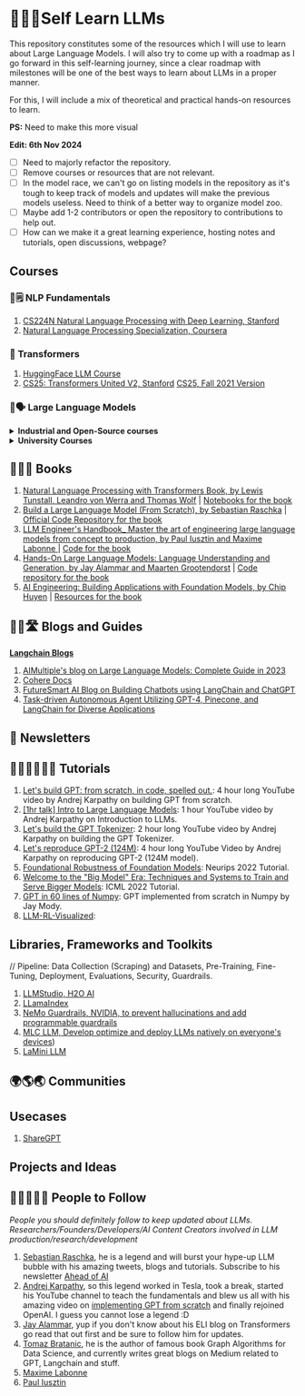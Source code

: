 # 🏫🙋🏻Self Learn LLMs

This repository constitutes some of the resources which I will use to learn about Large Language Models. I will also try to come up with a roadmap as I go forward in this self-learning journey, since a clear roadmap with milestones will be one of the best ways to learn about LLMs in a proper manner. 

For this, I will include a mix of theoretical and practical hands-on resources to learn.

**PS:** Need to make this more visual 

**Edit: 6th Nov 2024**
- [ ] Need to majorly refactor the repository.
- [ ] Remove courses or resources that are not relevant.
- [ ] In the model race, we can't go on listing models in the repository as it's tough to keep track of models and updates will make the previous models useless. Need to think of a better way to organize model zoo.
- [ ] Maybe add 1-2 contributors or open the repository to contributions to help out.
- [ ] How can we make it a great learning experience, hosting notes and tutorials, open discussions, webpage?

## Courses

### 📝🗒️ NLP Fundamentals

1. [CS224N Natural Language Processing with Deep Learning, Stanford](https://web.stanford.edu/class/cs224n/)
2. [Natural Language Processing Specialization, Coursera](https://www.coursera.org/specializations/natural-language-processing)

### 🤖 Transformers

1. [HuggingFace LLM Course](https://huggingface.co/learn/llm-course/chapter1/1)
2. [CS25: Transformers United V2, Stanford](https://web.stanford.edu/class/cs25/) [CS25, Fall 2021 Version](https://web.stanford.edu/class/cs25/prev_years/2021_fall/)

### 🦜🗣️ Large Language Models

<details>
  <summary><b>Industrial and Open-Source courses</b></summary>
  
  1. [Activeloop Learn](https://learn.activeloop.ai/), this initiative GenAI360 provides 3 free courses on RAGs, fine-tuning LLMs, LangChain and VectorDBs.
  2. [LLM Course by Maxime Labonne](https://github.com/mlabonne/llm-course), Course to get into Large Language Models (LLMs) with roadmaps and Colab notebooks.
  3. [Hands on LLM Course](https://github.com/iusztinpaul/hands-on-llms), Learn about LLMs, LLMOps, and Vector DBs for free by designing, training, and deploying a real-time financial advisor LLM system  source code + video & reading materials.
  4. [Full Stack Deep Learning](https://fullstackdeeplearning.com/llm-bootcamp/), started out as a deep learning bootcamp and evolved into LLM bootcamp around April 2023, now is free to take up.
  5. [LLM University by Cohere](https://cohere.com/llmu), this course consists of 9 modules taught by the famous Luis Serrano, who is known for teaching concepts in a easy and visually appealing manner. The course contains topics like fundamentals, deployment, semantic search and RAG.
  6. [Deeplearning.ai Short Courses](https://www.deeplearning.ai/courses/), Short courses by DL.AI on various domains of LLMs and Generative AI. These short courses are really useful as they have the perfect blend of theoretical and practical sessions. The courses are usually made in collaborations with companies like Hugging Face, Mistral, OpenAI, Microsoft, Meta, Google etc.
  7. [LLM Zoomcamp by DataTalksClub](https://github.com/DataTalksClub/llm-zoomcamp), LLM Zoomcamp - a free online course about building a Q&A system.
  8. [Applied LLMs Mastery 2024 Course by Aishwarya N Reganti](https://github.com/aishwaryanr/awesome-generative-ai-guide/tree/main/free_courses/Applied_LLMs_Mastery_2024), free 10 weeks course with a definite roadmap ranging from LLM Fundamentals, Tools and techniques, Deployment and evaluation to Challenges and future trends.
  9. [Weights and Biases Courses](https://www.wandb.courses/collections), provides different courses on MLOps, LLM Powered Apps etc.
  10. [LLM Models course, DataBricks x ed](https://www.edx.org/certificates/professional-certificate/databricks-large-language-models), professional certification by DataBricks.
  11. [Deeplearning.ai](https://www.deeplearning.ai/short-courses/) offers various short courses on LLMs like LangChain for LLM App Development, Serverless LLMs with AWS Bedrock, Fine-tuning LLMs, LLMs with Semantic Search etc.
  12. [Introduction to Generative AI Learning Path, Google Cloud](https://www.cloudskillsboost.google/paths/118).
  13. [Arize University](https://courses.arize.com/courses/) hosts courses like llm-evaluation, llm agents tools and chains, llm-observability etc.

</details>
  

<details>
  <summary><b>University Courses</b></summary>

  1. [CS 324, Stanford](https://stanford-cs324.github.io/winter2022/)
  2. [COMP790-101: Large Language Models, UNC Chapel Hill](https://github.com/craffel/llm-seminar)
  3. [Large Language Models S-23, ETH Zurich](https://rycolab.io/classes/llm-s23/)
  4. [Foundations of Large Language Models, University of Waterloo](https://uwaterloo.ca/watspeed/programs-and-courses/foundations-large-language-models)

</details>


## 📕📗📙 Books

1. [Natural Language Processing with Transformers Book, by Lewis Tunstall, Leandro von Werra and Thomas Wolf](https://transformersbook.com/) | [Notebooks for the book](https://github.com/nlp-with-transformers/notebooks)
2. [Build a Large Language Model (From Scratch), by Sebastian Raschka](https://www.manning.com/books/build-a-large-language-model-from-scratch) | [Official Code Repository for the book](https://github.com/rasbt/LLMs-from-scratch)
3. [LLM Engineer's Handbook_ Master the art of engineering large language models from concept to production, by Paul Iusztin and Maxime Labonne ](https://www.packtpub.com/en-in/product/llm-engineers-handbook-9781836200062) | [Code for the book](https://github.com/PacktPublishing/LLM-Engineers-Handbook)
4. [Hands-On Large Language Models: Language Understanding and Generation, by Jay Alammar and Maarten Grootendorst](https://www.oreilly.com/library/view/hands-on-large-language/9781098150952/) | [Code repository for the book](https://github.com/HandsOnLLM/Hands-On-Large-Language-Models)
5. [AI Engineering: Building Applications with Foundation Models, by Chip Huyen](https://www.oreilly.com/library/view/ai-engineering/9781098166298/) | [Resources for the book](https://github.com/chiphuyen/aie-book)

## ✍🏻🛣️ Blogs and Guides

**[Langchain Blogs](https://blog.langchain.dev/)**

1. [AIMultiple's blog on Large Language Models: Complete Guide in 2023](https://research.aimultiple.com/large-language-models/)
2. [Cohere Docs](https://docs.cohere.ai/docs/introduction-to-large-language-models)
3. [FutureSmart AI Blog on Building Chatbots using LangChain and ChatGPT](https://blog.futuresmart.ai/building-chatbot-using-langchain-and-chatgpt)
4. [Task-driven Autonomous Agent Utilizing GPT-4, Pinecone, and LangChain for Diverse Applications](https://yoheinakajima.com/task-driven-autonomous-agent-utilizing-gpt-4-pinecone-and-langchain-for-diverse-applications/)


## 📰 Newsletters

## 👨🏻‍💻👨🏻‍💻 Tutorials

1. [Let's build GPT: from scratch, in code, spelled out.](https://www.youtube.com/watch?v=kCc8FmEb1nY): 4 hour long YouTube video by Andrej Karpathy on building GPT from scratch.
2. [[1hr talk] Intro to Large Language Models](https://www.youtube.com/watch?v=zjkBMFhNj_g): 1 hour YouTube video by Andrej Karpathy on Introduction to LLMs.
3. [Let's build the GPT Tokenizer](https://www.youtube.com/watch?v=zduSFxRajkE): 2 hour long YouTube video by Andrej Karpathy on building the GPT Tokenizer.
4. [Let's reproduce GPT-2 (124M)](https://www.youtube.com/watch?v=l8pRSuU81PU): 4 hour long YouTube Video by Andrej Karpathy on reproducing GPT-2 (124M model).
5. [Foundational Robustness of Foundation Models](https://nips.cc/virtual/2022/tutorial/55796): Neurips 2022 Tutorial.
6. [Welcome to the "Big Model" Era: Techniques and Systems to Train and Serve Bigger Models](https://icml.cc/virtual/2022/tutorial/18440): ICML 2022 Tutorial.
7. [GPT in 60 lines of Numpy](https://jaykmody.com/blog/gpt-from-scratch/): GPT implemented from scratch in Numpy by Jay Mody.
8. [LLM-RL-Visualized](https://github.com/changyeyu/LLM-RL-Visualized/blob/master/src/README_EN.md): 


## Libraries, Frameworks and Toolkits

// Pipeline: Data Collection (Scraping) and Datasets, Pre-Training, Fine-Tuning, Deployment, Evaluations, Security, Guardrails. 

1. [LLMStudio, H2O AI](https://github.com/h2oai/h2o-llmstudio)
2. [LLamaIndex](https://gpt-index.readthedocs.io/en/latest/index.html#ecosystem)
3. [NeMo Guardrails, NVIDIA, to prevent hallucinations and add programmable guardrails](https://github.com/NVIDIA/NeMo-Guardrails)
4. [MLC LLM, Develop optimize and deploy LLMs natively on everyone's devices](https://github.com/mlc-ai/mlc-llm))
5. [LaMini LLM](https://github.com/lamini-ai/lamini)


## 🌍🌎🌏 Communities

## Usecases 
1. [ShareGPT](https://sharegpt.com/)

## Projects and Ideas


## 🧑🏻‍🤝‍🧑🏻 People to Follow

*People you should definitely follow to keep updated about LLMs. Researchers/Founders/Developers/AI Content Creators involved in LLM production/research/development*

1. [Sebastian Raschka](https://x.com/rasbt), he is a legend and will burst your hype-up LLM bubble with his amazing tweets, blogs and tutorials. Subscribe to his newsletter [Ahead of AI](https://magazine.sebastianraschka.com/)
2. [Andrej Karpathy](https://x.com/karpathy), so this legend worked in Tesla, took a break, started his YouTube channel to teach the fundamentals and blew us all with his amazing video on [implementing GPT from scratch](https://www.youtube.com/watch?v=kCc8FmEb1nY&t=2771s) and finally rejoined OpenAI. I guess you cannot lose a legend :D  
3. [Jay Alammar](https://x.com/jayalammar), yup if you don't know about his ELI blog on Transformers go read that out first and be sure to follow him for updates.
4. [Tomaz Bratanic](https://x.com/tb_tomaz), he is the author of famous book Graph Algorithms for Data Science, and currently writes great blogs on Medium related to GPT, Langchain and stuff.
5. [Maxime Labonne](https://github.com/mlabonne)
6. [Paul Iusztin](https://github.com/iusztinpaul)
